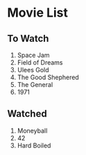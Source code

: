 # Movie List

## To Watch

1. Space Jam
1. Field of Dreams
1. Ulees Gold
1. The Good Shephered
1. The General
1. 1971

## Watched

1. Moneyball
1. 42
1. Hard Boiled
